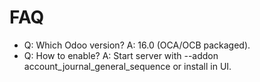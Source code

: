 # FAQ

- Q: Which Odoo version? A: 16.0 (OCA/OCB packaged).
- Q: How to enable? A: Start server with --addon account_journal_general_sequence or install in UI.
